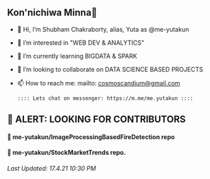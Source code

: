 ## Kon'nichiwa Minna👋
- 👋 Hi, I’m Shubham Chakraborty, alias, Yuta as @me-yutakun
- 👀 I’m interested in "WEB DEV & ANALYTICS"
- 🌱 I’m currently learning BIGDATA & SPARK
- 💞️ I’m looking to collaborate on DATA SCIENCE BASED PROJECTS
- 📫 How to reach me: 
                      mailto: cosmoscandium@gmail.com
                      
      :::: Lets chat on messenger: https://m.me/me.yutakun ::::
## 🚨 ALERT: LOOKING FOR CONTRIBUTORS 
#### 🎁 me-yutakun/ImageProcessingBasedFireDetection repo
#### 🎁 me-yutakun/StockMarketTrends repo.
###### Last Updated: 17.4.21 10:30 PM
<!---
me-yutakun/me-yutakun is a ✨ special ✨ repository because its `README.md` (this file) appears on your GitHub profile.
You can click the Preview link to take a look at your changes.
--->
